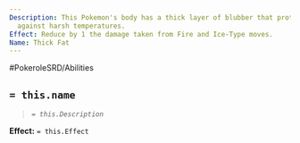 ```yaml
---
Description: This Pokemon's body has a thick layer of blubber that protects it against
  against harsh temperatures.
Effect: Reduce by 1 the damage taken from Fire and Ice-Type moves.
Name: Thick Fat
---
```


#PokeroleSRD/Abilities

## `= this.name`

> *`= this.Description`*

**Effect:** `= this.Effect`
